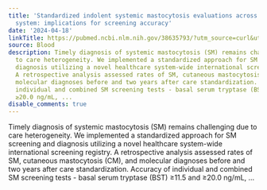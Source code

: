 ```yaml
---
title: 'Standardized indolent systemic mastocytosis evaluations across a healthcare
  system: implications for screening accuracy'
date: '2024-04-18'
linkTitle: https://pubmed.ncbi.nlm.nih.gov/38635793/?utm_source=curl&utm_medium=rss&utm_campaign=journals&utm_content=7603509&fc=None&ff=20240419180729&v=2.18.0.post9+e462414
source: Blood
description: Timely diagnosis of systemic mastocytosis (SM) remains challenging due
  to care heterogeneity. We implemented a standardized approach for SM screening and
  diagnosis utilizing a novel healthcare system-wide international screening registry.
  A retrospective analysis assessed rates of SM, cutaneous mastocytosis (CM), and
  molecular diagnoses before and two years after care standardization. Accuracy of
  individual and combined SM screening tests - basal serum tryptase (BST) ≥11.5 and
  ≥20.0 ng/mL, ...
disable_comments: true
---
```

Timely diagnosis of systemic mastocytosis (SM) remains challenging due to care heterogeneity. We implemented a standardized approach for SM screening and diagnosis utilizing a novel healthcare system-wide international screening registry. A retrospective analysis assessed rates of SM, cutaneous mastocytosis (CM), and molecular diagnoses before and two years after care standardization. Accuracy of individual and combined SM screening tests - basal serum tryptase (BST) ≥11.5 and ≥20.0 ng/mL, ...